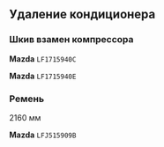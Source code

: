 ## Удаление кондиционера

### Шкив взамен компрессора

__Mazda__ `LF1715940C`

__Mazda__ `LF1715940E`

### Ремень

2160 мм

__Mazda__ `LFJ515909B`